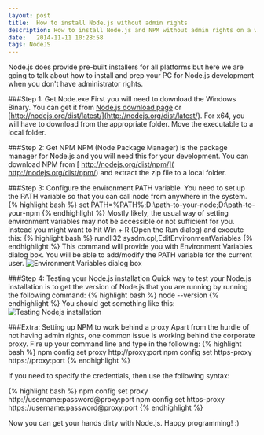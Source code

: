 ```yaml
---
layout: post
title:  How to install Node.js without admin rights
description: How to install Node.js and NPM without admin rights on a windows PC for development
date:   2014-11-11 10:28:58
tags: NodeJS
---
```


Node.js does provide pre-built installers for all platforms but here we are going to talk about how to install and prep your PC for Node.js development when you don't have administrator rights.

###Step 1: Get Node.exe
First you will need to download the Windows Binary. You can get it from [Node.js download page](http://nodejs.org/download/) or [http://nodejs.org/dist/latest/](http://nodejs.org/dist/latest/). For x64, you will have to download from the appropriate folder. Move the executable to a local folder.

###Step 2: Get NPM
NPM (Node Package Manager) is the package manager for Node.js and you will need this for your development. You can download NPM from [ http://nodejs.org/dist/npm/]( http://nodejs.org/dist/npm/) and extract the zip file to a local folder.

###Step 3: Configure the environment PATH variable.
You need to set up the PATH variable so that you can call node from anywhere in the system.
{% highlight bash %}
set PATH=%PATH%;D:\path-to-your-node;D:\path-to-your-npm
{% endhighlight %}
Mostly likely, the usual way of setting environment variables may not be accessible or not sufficient for you. instead you might want to  hit Win + R (Open the Run dialog) and execute this:
{% highlight bash %}
rundll32 sysdm.cpl,EditEnvironmentVariables
{% endhighlight %}
This command will provide you with Environment Variables dialog box. You will be able to add/modify the PATH variable for the current user.
<img class="img-responsive image-center thumbnail" src="{{site.url}}/img/nodejs/environment.png" alt="Environment Variables dialog box" />

###Step 4: Testing your Node.js installation
Quick way to test your Node.js installation is to get the version of Node.js that you are running by running the following command:
{% highlight bash %}
node --version
{% endhighlight %}
You should get something like this:
<img class="img-responsive image-center thumbnail" src="{{site.url}}/img/nodejs/nodejs-version.png" alt="Testing Nodejs installation" />

###Extra: Setting up NPM to work behind a proxy
Apart from the hurdle of not having admin rights, one common issue is working behind the corporate proxy. Fire up your command line and type in the following:
{% highlight bash %}
npm config set proxy http://proxy:port
npm config set https-proxy https://proxy:port
{% endhighlight %}

If you need to specify the credentials, then use the following syntax:

{% highlight bash %}
npm config set proxy http://username:password@proxy:port
npm config set https-proxy https://username:password@proxy:port
{% endhighlight %}

Now you can get your hands dirty with Node.js. Happy programming! :)

